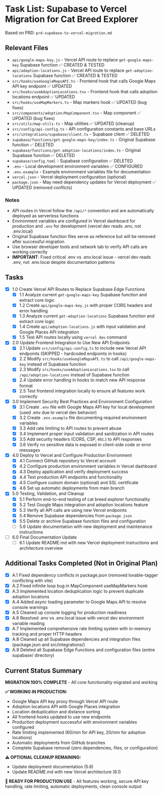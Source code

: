 # Task List: Supabase to Vercel Migration for Cat Breed Explorer

Based on PRD: `prd-supabase-to-vercel-migration.md`

## Relevant Files

- `api/google-maps-key.js` - Vercel API route to replace `get-google-maps-key` Supabase function ✅ CREATED & TESTED
- `api/adoption-locations.js` - Vercel API route to replace `get-adoption-locations` Supabase function ✅ CREATED & TESTED
- `src/hooks/useGoogleMapsAPI.ts` - Frontend hook that calls Google Maps API key endpoint ✅ UPDATED
- `src/hooks/useAdoptionLocations.tsx` - Frontend hook that calls adoption locations endpoint ✅ UPDATED
- `src/hooks/useMapMarkers.ts` - Map markers hook ✅ UPDATED (bug fixes)
- `src/components/adoption/MapComponent.tsx` - Map component ✅ UPDATED (bug fixes)
- `src/utils/map-utils.ts` - Map utilities ✅ UPDATED (cleanup)
- `src/config/api-config.ts` - API configuration constants and base URLs
- `src/integrations/supabase/client.ts` - Supabase client ✅ DELETED
- `supabase/functions/get-google-maps-key/index.ts` - Original Supabase function ✅ DELETED
- `supabase/functions/get-adoption-locations/index.ts` - Original Supabase function ✅ DELETED
- `supabase/config.toml` - Supabase configuration ✅ DELETED
- `.env` - Local development environment variables ✅ CONFIGURED
- `.env.example` - Example environment variables file for documentation
- `vercel.json` - Vercel deployment configuration (optional)
- `package.json` - May need dependency updates for Vercel deployment ✅ UPDATED (removed conflicts)

### Notes

- API routes in Vercel follow the `/api/*` convention and are automatically deployed as serverless functions
- Environment variables are configured in Vercel dashboard for production and `.env` for development (vercel dev reads .env, not .env.local)
- Original Supabase function files serve as reference but will be removed after successful migration
- Use browser developer tools and network tab to verify API calls are working correctly
- **IMPORTANT**: Fixed critical .env vs .env.local issue - vercel dev reads .env, not .env.local despite documentation patterns

## Tasks

- [x] 1.0 Create Vercel API Routes to Replace Supabase Edge Functions
  - [x] 1.1 Analyze current `get-google-maps-key` Supabase function and extract core logic
  - [x] 1.2 Create `api/google-maps-key.js` with proper CORS headers and error handling
  - [x] 1.3 Analyze current `get-adoption-locations` Supabase function and extract core logic
  - [x] 1.4 Create `api/adoption-locations.js` with input validation and Google Places API integration
  - [x] 1.5 Test API routes locally using `vercel dev` command

- [x] 2.0 Update Frontend Integration to Use New API Endpoints
  - [x] 2.1 Update `src/config/api-config.ts` to include new Vercel API endpoints (SKIPPED - hardcoded endpoints in hooks)
  - [x] 2.2 Modify `src/hooks/useGoogleMapsAPI.ts` to call `/api/google-maps-key` instead of Supabase function
  - [x] 2.3 Modify `src/hooks/useAdoptionLocations.tsx` to call `/api/adoption-locations` instead of Supabase function
  - [x] 2.4 Update error handling in hooks to match new API response format
  - [x] 2.5 Test frontend integration locally to ensure all features work correctly

- [x] 3.0 Implement Security Best Practices and Environment Configuration
  - [x] 3.1 Create `.env` file with Google Maps API key for local development (used .env due to vercel dev behavior)
  - [x] 3.2 Create `.env.example` file documenting required environment variables
  - [x] 3.3 Add rate limiting to API routes to prevent abuse
  - [x] 3.4 Implement proper input validation and sanitization in API routes
  - [x] 3.5 Add security headers (CORS, CSP, etc.) to API responses
  - [x] 3.6 Verify no sensitive data is exposed in client-side code or error messages

- [x] 4.0 Deploy to Vercel and Configure Production Environment
  - [x] 4.1 Connect GitHub repository to Vercel account
  - [x] 4.2 Configure production environment variables in Vercel dashboard
  - [x] 4.3 Deploy application and verify deployment success
  - [x] 4.4 Test production API endpoints and functionality
  - [x] 4.5 Configure custom domain (optional) and SSL certificate
  - [x] 4.6 Set up automatic deployments from main branch

- [x] 5.0 Testing, Validation, and Cleanup
  - [x] 5.1 Perform end-to-end testing of cat breed explorer functionality
  - [x] 5.2 Test Google Maps integration and adoption locations feature
  - [x] 5.3 Verify all API calls are using new Vercel endpoints
  - [x] 5.4 Remove Supabase dependencies from `package.json`
  - [x] 5.5 Delete or archive Supabase function files and configuration
  - [ ] 5.6 Update documentation with new deployment and maintenance instructions

- [ ] 6.0 Final Documentation Update
  - [ ] 6.1 Update README.md with new Vercel deployment instructions and architecture overview

## Additional Tasks Completed (Not in Original Plan)

- [x] A.1 Fixed dependency conflicts in package.json (removed lovable-tagger conflicting with vite)
- [x] A.2 Fixed infinite loop bug in MapComponent useMapMarkers hook
- [x] A.3 Implemented location deduplication logic to prevent duplicate adoption locations
- [x] A.4 Added async loading parameter to Google Maps API to resolve console warnings
- [x] A.5 Cleaned up console logging for production readiness
- [x] A.6 Resolved .env vs .env.local issue with vercel dev environment variable reading
- [x] A.7 Implemented comprehensive rate limiting system with in-memory tracking and proper HTTP headers
- [x] A.8 Cleaned up all Supabase dependencies and integration files (package.json and src/integrations/)
- [x] A.9 Deleted all Supabase Edge Functions and configuration files (entire supabase/ directory)

## Current Status Summary

**MIGRATION 100% COMPLETE** - All core functionality migrated and working

**✅ WORKING IN PRODUCTION:**
- Google Maps API key proxy through Vercel API route
- Adoption locations API with Google Places integration
- Location deduplication and distance sorting
- All frontend hooks updated to use new endpoints
- Production deployment successful with environment variables configured
- Rate limiting implemented (60/min for API key, 20/min for adoption locations)
- Automatic deployments from GitHub branches
- Complete Supabase removal (zero dependencies, files, or configuration)

**⚠️ OPTIONAL CLEANUP REMAINING:**
- Update deployment documentation (5.6)
- Update README.md with new Vercel architecture (6.1)

**🎯 READY FOR PRODUCTION USE** - All features working, secure API key handling, rate limiting, automatic deployments, clean console output 